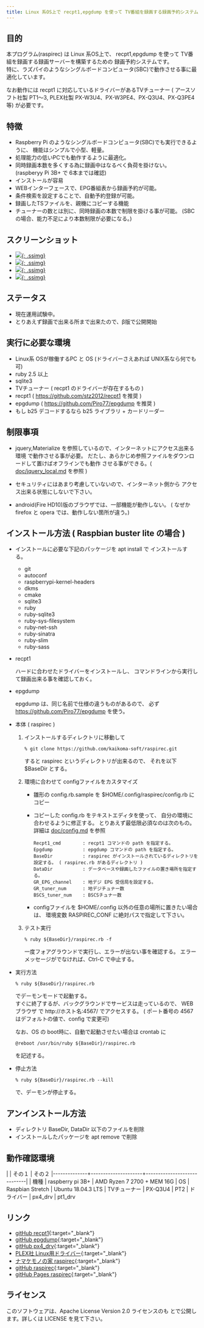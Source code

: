 ```yaml
---
title: Linux 系OS上で recpt1,epgdump を使って TV番組を録画する録画予約システム
---
```


## 目的

本プログラム(raspirec) は Linux 系OS上で、
recpt1,epgdump を使って TV番組を録画する録画サーバーを構築するための
録画予約システムです。
<br>
特に、ラズパイのようなシングルボードコンピュータ(SBC)で動作させる事に最適化しています。

なお動作には recpt1 に対応しているドライバーがあるTVチューナー
( アースソフト社製 PT1〜3, PLEX社製 PX-W3U4、PX-W3PE4、PX-Q3U4、PX-Q3PE4 等)
が必要です。

## 特徴

* Raspberry Pi のようなシングルボードコンピュータ(SBC)でも実行できるように、
  機能はシンプルで小型、軽量。
* 処理能力の低いPCでも動作するように最適化。
* 同時録画本数を多くする為に録画中はなるべく負荷を掛けない。
  (raspberyy Pi 3B+ で 6本までは確認)
* インストールが容易
* WEBインターフェースで、EPG番組表から録画予約が可能。
* 条件検索を設定することで、自動予約登録が可能。
* 録画したTSファイルを、親機にコピーする機能
* チューナーの数とは別に、同時録画の本数で制限を掛ける事が可能。
  (SBCの場合、能力不足により本数制限が必要になる。)

<!--more-->

## スクリーンショット

* [![]({{site.baseurl}}/img/top.png){: .ssimg}]({{site.baseurl}}/img/top.png)
* [![]({{site.baseurl}}/img/prg_tbl.png){: .ssimg}]({{site.baseurl}}/img/prg_tbl.png)
* [![]({{site.baseurl}}/img/rsv_tbl.png){: .ssimg}]({{site.baseurl}}/img/rsv_tbl.png)
* [![]({{site.baseurl}}/img/search.png){: .ssimg}]({{site.baseurl}}/img/search.png)


## ステータス

* 現在運用試験中。
* とりあえず録画で出来る所まで出来たので、β版で公開開始


## 実行に必要な環境

* Linux系 OSが稼働するPC と OS (ドライバーさえあれば UNIX系なら何でも可)
* ruby  2.5 以上
* sqlite3
* TVチューナー ( recpt1 のドライバーが存在するもの )
* recpt1 ( https://github.com/stz2012/recpt1 を推奨 )
* epgdump ( https://github.com/Piro77/epgdump を推奨 )
* もし b25 デコードするなら b25 ライブラリ + カードリーダー


## 制限事項

* jquery,Materialize を参照しているので、インターネットにアクセス出来る環境
  で動作させる事が必要。
  だたし、あらかじめ参照ファイルをダウンロードして置けばオフラインでも動作
  させる事ができる。(
  [doc/jquery_local.md](https://github.com/kaikoma-soft/raspirec/blob/master/doc/jquery_local.md) を参照 )

* セキュリティにはあまり考慮していないので、インターネット側から
  アクセス出来る状態にしないで下さい。

* android(Fire HD10)版のブラウザでは、一部機能が動作しない。
  ( なぜか firefox と opera では、動作しない箇所が違う。)

## インストール方法 ( Raspbian buster lite の場合 )

* インストールに必要な下記のパッケージを apt install で インストールする。

    * git
    * autoconf
    * raspberrypi-kernel-headers
    * dkms
    * cmake
    * sqlite3
    * ruby
    * ruby-sqlite3
    * ruby-sys-filesystem
    * ruby-net-ssh
    * ruby-sinatra
    * ruby-slim
    * ruby-sass


* recpt1

  ハードに合わせたドライバーをインストールし、
  コマンドラインから実行して録画出来る事を確認しておく。

* epgdump

   epgdump は、同じ名前で仕様の違うものがあるので、
   必ず https://github.com/Piro77/epgdump を使う。

* 本体 ( raspirec )

    1. インストールするディレクトリに移動して

       `% git clone https://github.com/kaikoma-soft/raspirec.git`

       すると raspirec というディレクトリが出来るので、
       それを以下 $BaseDir とする。

    1. 環境に合わせて configファイルをカスタマイズ

       * 雛形の config.rb.sample を $HOME/.config/raspirec/config.rb にコピー
         
       * コピーした config.rb をテキストエディタを使って、
         自分の環境に合わせるように修正する。
         とりあえず最低限必須なのは次のもの。詳細は
         [doc/config.md](https://github.com/kaikoma-soft/raspirec/blob/master/doc/config.md) を参照
         
         ```
         Recpt1_cmd        : recpt1 コマンドの path を指定する。
         Epgdump           : epgdump コマンドの path を指定する。
         BaseDir           : raspirec がインストールされているディレクトリを設定する。 ( raspirec.rb があるディレクトリ )
         DataDir           : データベースや録画したファイルの置き場所を指定する。
         GR_EPG_channel    : 地デジ EPG 受信局を設定する。
         GR_tuner_num      : 地デジチュナー数
         BSCS_tuner_num    : BSCSチュナー数
         ```

       * configファイルを $HOME/.config 以外の任意の場所に置きたい場合は、
         環境変数 RASPIREC_CONF に絶対パスで指定して下さい。

    1. テスト実行

       `% ruby ${BaseDir}/raspirec.rb -f`

       一度フォアグラウンドで実行し、エラーが出ない事を確認する。
       エラーメッセージがでなければ、Ctrl-C で中止する。


* 実行方法

  `% ruby ${BaseDir}/raspirec.rb`

  でデーモンモードで起動する。
  <br>
  すぐに終了するが、バックグラウンドでサービスは走っているので、
  WEBブラウザ で http://ホスト名:4567/ でアクセスする。
  ( ポート番号の 4567はデフォルトの値で、config で変更可)

  なお、OS の boot時に、自動で起動させたい場合は crontab に

  `@reboot /usr/bin/ruby ${BaseDir}/raspirec.rb`

  を記述する。

* 停止方法

  `% ruby ${BaseDir}/raspirec.rb --kill`

  で、デーモンが停止する。
  

## アンインストール方法

  * ディレクトリ BaseDir, DataDir 以下のファイルを削除
  * インストールしたパッケージを apt remove で削除



## 動作確認環境

|              |  その１             | その２
|--------------+---------------------+-----------------------------|
| 機種         |  raspberry pi 3B+   | AMD Ryzen 7 2700 + MEM 16G
| OS           |  Raspbian Stretch   | Ubuntu 18.04.3 LTS
| TVチューナー |  PX-Q3U4            | PT2
| ドライバー   |  px4_drv            | pt1_drv


## リンク

+ [gitHub recpt1]( https://github.com/stz2012/recpt1 ){:target="_blank"}
+ [gitHub epgdump]( https://github.com/Piro77/epgdump ){:target="_blank"}
+ [gitHub px4_drv]( https://github.com/nns779/px4_drv ){:target="_blank"}
+ [PLEX社 Linux用ドライバー]( http://www.plex-net.co.jp/download/ ){:target="_blank"}
+ [ナマケモノの家 raspirec](http://www.asahi-net.or.jp/~sy8y-siy/raspirec/ ){:target="_blank"}
+ [gitHub raspirec](https://github.com/kaikoma-soft/raspirec ){:target="_blank"}
+ [gitHub Pages raspirec](https://kaikoma-soft.github.io/raspirec.html ){:target="_blank"}

## ライセンス
このソフトウェアは、Apache License Version 2.0 ライセンスのも
とで公開します。詳しくは LICENSE を見て下さい。



